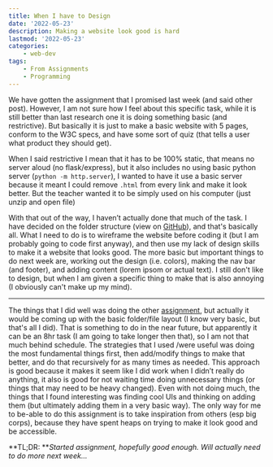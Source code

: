 ```yaml
---
title: When I have to Design
date: '2022-05-23'
description: Making a website look good is hard 
lastmod: '2022-05-23'
categories: 
    - web-dev
tags: 
    - From Assignments
    - Programming
---
```


We have gotten the assignment that I promised last week (and said other post). However, I am not sure how I feel about this specific task, while it is still better than last research one it is doing something basic (and restrictive). But basically it is just to make a basic website with 5 pages, conform to the W3C specs, and have some sort of quiz (that tells a user what product they should get).

When I said restrictive I mean that it has to be 100% static, that means no server aloud (no flask/express), but it also includes no using basic python server (`python -m http.server`), I wanted to have it use a basic server because it meant I could remove `.html` from every link and make it look better. But the teacher wanted it to be simply used on his computer (just unzip and open file)

With that out of the way, I haven’t actually done that much of the task. I have decided on the folder structure (view on [GitHub][github-danko]), and that's basically all. What I need to do is to wireframe the website before coding it (but I am probably going to code first anyway), and then use my lack of design skills to make it a website that looks good. The more basic but important things to do next week are, working out the design (i.e. colors), making the nav bar (and footer), and adding content (lorem ipsom or actual text). I still don't like to design, but when I am given a specific thing to make that is also annoying (I obviously can't make up my mind).

---

The things that I did well was doing the other [assignment](../getting-data-is-painful), but actually it would be coming up with the basic folder/file layout (I know very basic, but that's all I did). That is something to do in the near future, but apparently it can be an 8hr task (I am going to take longer then that), so I am not that much behind schedule. The strategies that I used /were useful was doing the most fundamental things first, then add/modify things to make that better, and do that recursively for as many times as needed. This approach is good because it makes it seem like I did work when I didn’t really do anything, it also is good for not waiting time doing unnecessary things (or things that may need to be heavy changed). Even with not doing much, the things that I found interesting was finding cool UIs and thinking on adding them (but ultimately adding them in a very basic way). The only way for me to be-able to do this assignment is to take inspiration from others (esp big corps), because they have spent heaps on trying to make it look good and be accessible.

**TL;DR: ***Started assignment, hopefully good enough. Will actually need to do more next week...*

<!-- Links -->
[github-danko]: https://github.com/Michael-Schoo/Danko

